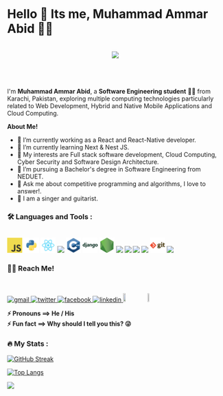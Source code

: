 <h1> Hello 👋 Its me, Muhammad Ammar Abid 👦🏻</h1>  

<br>

<div id="header" align="center">
  <img src="https://media.giphy.com/media/M9gbBd9nbDrOTu1Mqx/giphy.gif" width="100"/>
</div>

<br>
<div align="center"" > <img src="https://komarev.com/ghpvc/?username=Ammar-Abid92&style=flat-square&color=blue" alt=""/></div>
<br>

I'm **Muhammad Ammar Abid**, a **Software Engineering student** 👨‍💻 from Karachi, Pakistan, exploring multiple computing technologies particularly related to Web Development, Hybrid and Native Mobile Applications and Cloud Computing.


**About Me!**

- 🔭 I’m currently working as a React and React-Native developer.
- 🌱 I’m currently learning Next & Nest JS.
- 🤔 My interests are Full stack software development, Cloud Computing, Cyber Security and Software Design Architecture.
- 💼 I’m pursuing a Bachelor's degree in Software Engineering from NEDUET.
- 💬 Ask me about competitive programming and algorithms, I love to answer!.
- 🎸 I am a singer and guitarist.


 
### :hammer_and_wrench: Languages and Tools :
<br>
  
  
<div>
<img height="35" src="https://raw.githubusercontent.com/github/explore/80688e429a7d4ef2fca1e82350fe8e3517d3494d/topics/javascript/javascript.png">
<img height="35" src="https://raw.githubusercontent.com/github/explore/80688e429a7d4ef2fca1e82350fe8e3517d3494d/topics/python/python.png">
<img height="35" src="https://raw.githubusercontent.com/github/explore/80688e429a7d4ef2fca1e82350fe8e3517d3494d/topics/react/react.png">

<img height="35" src="https://miro.medium.com/max/1400/1*gxOA6-EF8P8vnYdk3Bc9bg.png">
<img height="35" src="https://raw.githubusercontent.com/github/explore/80688e429a7d4ef2fca1e82350fe8e3517d3494d/topics/cpp/cpp.png">

<img height="35" src="https://raw.githubusercontent.com/github/explore/80688e429a7d4ef2fca1e82350fe8e3517d3494d/topics/django/django.png">
<img height="35" src="https://raw.githubusercontent.com/github/explore/80688e429a7d4ef2fca1e82350fe8e3517d3494d/topics/nodejs/nodejs.png">
<img height="35" src="https://i0.wp.com/www.metizsoft.com/wp-content/uploads/2022/11/Watermelon-DB-1.jpg?ssl=1">

<img height="35" src="http://mongodb-js.github.io/leaf/mongodb-leaf_16x16@2x.png">
<img height="35" src="https://upload.wikimedia.org/wikipedia/commons/thumb/2/29/Postgresql_elephant.svg/640px-Postgresql_elephant.svg.png"></code>
<img height="35" src="https://miro.medium.com/max/300/1*R4c8lHBHuH5qyqOtZb3h-w.png">

<img height="35" src="https://raw.githubusercontent.com/github/explore/80688e429a7d4ef2fca1e82350fe8e3517d3494d/topics/git/git.png">
<img height="35" src="https://encrypted-tbn0.gstatic.com/images?q=tbn:ANd9GcRbi9aVFq2CV5UxsEhDk4L5Hk_u4nHnSTnsWhnOUNRg4mfdOfWZfJoPGLZL01QvgvIDT8Q&usqp=CAU">
</div>
  
  
### :man_technologist: Reach Me! 
<br>


<a href="mailto:ammarabid890@gmail.com"> <img alt="gmail" src="https://camo.githubusercontent.com/8e59d6f8d8b35b31eff433c03964ad2dd4484246/68747470733a2f2f696d672e736869656c64732e696f2f62616467652f676d61696c2d2532334431343833362e7376673f267374796c653d666f722d7468652d6261646765266c6f676f3d476d61696c266c6f676f436f6c6f723d7768697465" data-canonical-src="https://img.shields.io/badge/gmail-%23D14836.svg?&amp;style=for-the-badge&amp;logo=Gmail&amp;logoColor=white" style="max-width:100%;">
</a> <a href="https://twitter.com/AmmarAbid92_90" rel="nofollow">
  <img alt="twitter" src="https://camo.githubusercontent.com/f6bc8eba24f0d279574852c1a85f0ade22be62ad/68747470733a2f2f696d672e736869656c64732e696f2f62616467652f747769747465722d2532333144413146322e7376673f267374796c653d666f722d7468652d6261646765266c6f676f3d74776974746572266c6f676f436f6c6f723d7768697465" data-canonical-src="https://img.shields.io/badge/twitter-%231DA1F2.svg?&amp;style=for-the-badge&amp;logo=twitter&amp;logoColor=white" style="max-width:100%;">
</a> <a href="https://www.facebook.com/profile.php?id=100010023240193" rel="nofollow">
  <img alt="facebook" src="https://camo.githubusercontent.com/caecb22b29549422db0d0b74860a5530439a0247/68747470733a2f2f696d672e736869656c64732e696f2f62616467652f66616365626f6f6b2d2532333138373766322e7376673f267374796c653d666f722d7468652d6261646765266c6f676f3d66616365626f6f6b266c6f676f436f6c6f723d7768697465" data-canonical-src="https://img.shields.io/badge/facebook-%231877f2.svg?&amp;style=for-the-badge&amp;logo=facebook&amp;logoColor=white" style="max-width:100%;"> </a> 
  <a href="https://www.linkedin.com/in/ammar-abid-7645951b7/" rel="nofollow">
  <img alt="linkedin" src="https://img.shields.io/badge/linkedin-%231877f2.svg?&amp;style=for-the-badge&amp;logo=facebook&amp;logoColor=white" style="max-width:100%;"> </a> 
  <a href="https://www.instagram.com/ammarabid92_90" rel="nofollow">
 <img width="10.5%" height="6%" src="https://img.shields.io/badge/-Instagram-E4405F"></a>
 <a href="https://www.youtube.com/channel/UCmVTp6pRdetAvz_V0378giQ?view_as=subscriber" rel="nofollow">
  <img width="8.8%" height="4%" src="https://img.shields.io/badge/-Youtube-FF0000"></a>
  

**⚡ Pronouns ==> He / His**
<br>
**⚡ Fun fact ==> Why should I tell you this? 😜** 

### :fire: My Stats :

[![GitHub Streak](http://github-readme-streak-stats.herokuapp.com?user=Ammar-Abid92&theme=dark&background=000000)](https://git.io/streak-stats)

[![Top Langs](https://github-readme-stats.vercel.app/api/top-langs/?username=Ammar-Abid92&layout=compact&theme=vision-friendly-dark)](https://github.com/anuraghazra/github-readme-stats)


<img src="https://github-readme-stats.vercel.app/api?username=Ammar-Abid92&&show_icons=true&title_color=38E0FF&icon_color=bb2acf&text_color=FFFFFF&bg_color=003C47">
